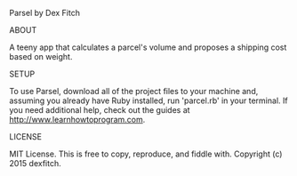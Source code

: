 Parsel
by Dex Fitch

ABOUT

A teeny app that calculates a parcel's volume and proposes a shipping cost based on weight.

SETUP

To use Parsel, download all of the project files to your machine and, assuming you already have Ruby installed, run 'parcel.rb' in your terminal. If you need additional help, check out the guides at http://www.learnhowtoprogram.com.

LICENSE

MIT License. This is free to copy, reproduce, and fiddle with.
Copyright (c) 2015 dexfitch.

